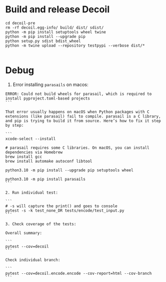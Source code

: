 # Build and release Decoil

```
cd decoil-pre
rm -rf decoil.egg-info/ build/ dist/ sdist/
python -m pip install setuptools wheel twine 
python -m pip install --upgrade pip
python setup.py sdist bdist_wheel
python -m twine upload --repository testpypi --verbose dist/*


```

# Debug

1. Error installing `parasails` on macos: 

````
ERROR: Could not build wheels for parasail, which is required to install pyproject.toml-based projects
```

That error usually happens on macOS when Python packages with C extensions (like parasail) fail to compile. parasail is a C library, and pip is trying to build it from source. Here’s how to fix it step by step:

```
xcode-select --install

# parasail requires some C libraries. On macOS, you can install dependencies via Homebrew
brew install gcc
brew install automake autoconf libtool

python3.10 -m pip install --upgrade pip setuptools wheel

python3.10 -m pip install parasails
```

2. Run individual test:

```
# -s will capture the print() and goes to console
pytest -s -k test_none_DR tests/encode/test_input.py 
```

3. Check coverage of the tests:

Overall summary:

```
pytest --cov=decoil
```

Check individual branch:

```
pytest --cov=decoil.encode.encode --cov-report=html --cov-branch
```